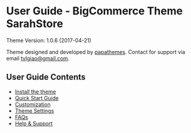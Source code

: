 # User Guide - BigCommerce Theme SarahStore

Theme Version: 1.0.6 (2017-04-21)

Theme designed and developed by [papathemes](https://papathemes.com). Contact for support via email <tvlgiao@gmail.com>.

## User Guide Contents

* [Install the theme](installation.md)
* [Quick Start Guide](quickstart.md)
* [Customization](customization.md)
* [Theme Settings](settings.md)
* [FAQs](faqs.md)
* [Help & Support](support.md)